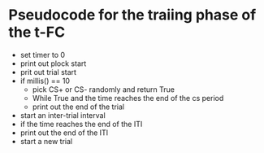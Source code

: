 # Pseudocode for the traiing phase of the t-FC 

* set timer to 0
* print out plock start
* prit out trial start 
* if millis() == 10    
   * pick CS+ or CS- randomly and return True 
   * While True and the time reaches the end of the cs period
   * print out the end of the trial
 * start an inter-trial interval
 * if the time reaches the end of the ITI
 * print out the end of the ITI
 * start a new trial